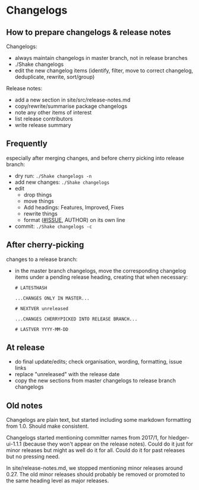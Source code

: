 # Changelogs

<div class=pagetoc>
<!-- toc -->
</div>

## How to prepare changelogs & release notes

Changelogs:

- always maintain changelogs in master branch, not in release branches
- ./Shake changelogs
- edit the new changelog items (identify, filter, move to correct changelog, deduplicate, rewrite, sort/group)

Release notes:

- add a new section in site/src/release-notes.md
- copy/rewrite/summarise package changelogs 
- note any other items of interest
- list release contributors
- write release summary

## Frequently

especially after merging changes, and before cherry picking into release branch:

- dry run: `./Shake changelogs -n`
- add new changes: `./Shake changelogs`
- edit
  - drop things
  - move things
  - Add headings: Features, Improved, Fixes
  - rewrite things
  - format ([#ISSUE](https://github.com/simonmichael/hledger/issues/), AUTHOR) on its own line
- commit: `./Shake changelogs -c`

## After cherry-picking

changes to a release branch:

- in the master branch changelogs, move the corresponding changelog items under a pending release heading,
  creating that when necessary:
    ```
    # LATESTHASH

    ...CHANGES ONLY IN MASTER...

    # NEXTVER unreleased

    ...CHANGES CHERRYPICKED INTO RELEASE BRANCH...

    # LASTVER YYYY-MM-DD
    ```

## At release

- do final update/edits; check organisation, wording, formatting, issue links
- replace "unreleased" with the release date
- copy the new sections from master changelogs to release branch changelogs

## Old notes

Changelogs are plain text, but started including some markdown formatting
from 1.0. Should make consistent.

Changelogs started mentioning committer names from 2017/1,
for hledger-ui-1.1.1 (because they won't appear on the release notes).
Could do it just for minor releases but might as well do it for all.
Could do it for past releases but no pressing need.

In site/release-notes.md, we stopped mentioning minor releases
around 0.27. The old minor releases should probably be removed
or promoted to the same heading level as major releases.


